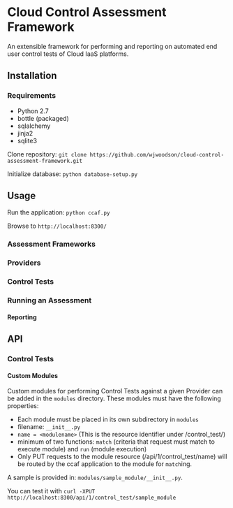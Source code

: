 # Cloud Control Assessment Framework
An extensible framework for performing and reporting on automated end user control tests of Cloud IaaS platforms.


## Installation

### Requirements
- Python 2.7
-  bottle (packaged)
-  sqlalchemy
-  jinja2
- sqlite3

Clone repository: `git clone https://github.com/wjwoodson/cloud-control-assessment-framework.git`

Initialize database: `python database-setup.py`


## Usage

Run the application: `python ccaf.py`

Browse to `http://localhost:8300/`

### Assessment Frameworks

### Providers 

### Control Tests

### Running an Assessment

#### Reporting


## API

### Control Tests

#### Custom Modules
Custom modules for performing Control Tests against a given Provider can be added in the `modules` directory. These modules must have the following properties:

- Each module must be placed in its own subdirectory in `modules`
- filename: `__init__.py`
- `name = <modulename>` (This is the resource identifier under /control_test/)
- minimum of two functions: `match` (criteria that request must match to execute module) and `run` (module execution)
- Only PUT requests to the module resource (/api/1/control_test/name) will be routed by the ccaf application to the module for `match`ing.

A sample is provided in: `modules/sample_module/__init__.py`.

You can test it with `curl -XPUT http://localhost:8300/api/1/control_test/sample_module`

